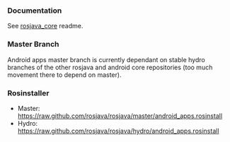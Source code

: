### Documentation

See [rosjava_core](https://github.com/rosjava/rosjava_core) readme.

### Master Branch

Android apps master branch is currently dependant on stable hydro branches of the other rosjava and android
core repositories (too much movement there to depend on master).

### Rosinstaller


* Master: https://raw.github.com/rosjava/rosjava/master/android_apps.rosinstall
* Hydro: https://raw.github.com/rosjava/rosjava/hydro/android_apps.rosinstall
